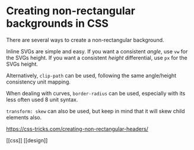 # Creating non-rectangular backgrounds in CSS

There are several ways to create a non-rectangular background.

Inline SVGs are simple and easy.
If you want a consistent *angle*, use `vw` for the SVGs height.
If you want a consistent *height* differential, use `px` for the SVGs height.

Alternatively, `clip-path` can be used, following the same angle/height consistency unit mapping.

When dealing with curves, `border-radius` can be used, especially with its less often used 8 unit syntax.

`transform: skew` can also be used, but keep in mind that it will skew child elements also.

https://css-tricks.com/creating-non-rectangular-headers/

[[css]]
[[design]]